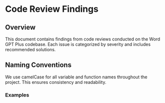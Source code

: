 # Code Review Findings

## Overview
This document contains findings from code reviews conducted on the Word GPT Plus codebase. Each issue is categorized by severity and includes recommended solutions.

## Naming Conventions
We use camelCase for all variable and function names throughout the project. This ensures consistency and readability.

### Examples
